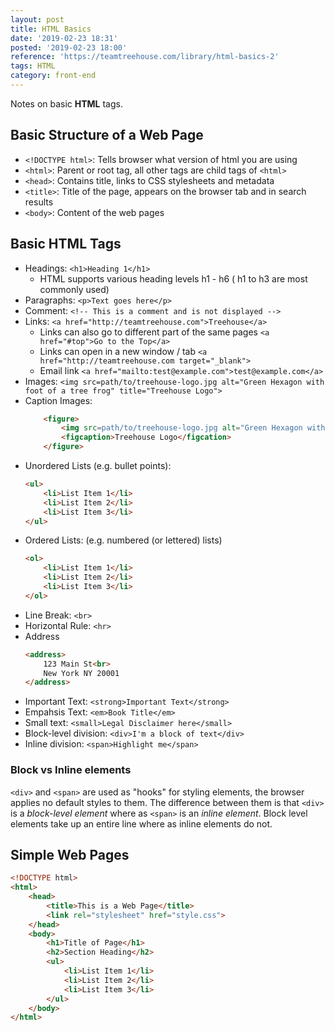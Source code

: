 ```yaml
---
layout: post
title: HTML Basics
date: '2019-02-23 18:31'
posted: '2019-02-23 18:00'
reference: 'https://teamtreehouse.com/library/html-basics-2'
tags: HTML
category: front-end
---
```


Notes on basic **HTML** tags.

## Basic Structure of a Web Page
- `<!DOCTYPE html>`: Tells browser what version of html you are using
- `<html>`: Parent or root tag, all other tags are child tags of `<html>`
- `<head>`: Contains title, links to CSS stylesheets and metadata
- `<title>`: Title of the page, appears on the browser tab and in search results
- `<body>`: Content of the web pages

## Basic HTML Tags
- Headings: `<h1>Heading 1</h1>`
    - HTML supports various heading levels h1 - h6 ( h1 to h3 are most commonly used)
- Paragraphs: `<p>Text goes here</p>`
- Comment: `<!-- This is a comment and is not displayed -->`
- Links: `<a href="http://teamtreehouse.com">Treehouse</a>`
    - Links can also go to different part of the same pages
    `<a href="#top">Go to the Top</a>`
    - Links can open in a new window / tab
    `<a href="http://teamtreehouse.com target="_blank">`
    - Email link
    `<a href="mailto:test@example.com">test@example.com</a>`
- Images: `<img src=path/to/treehouse-logo.jpg alt="Green Hexagon with foot of a tree frog" title="Treehouse Logo">`
- Caption Images:
    ```html
        <figure>
            <img src=path/to/treehouse-logo.jpg alt="Green Hexagon with foot of a tree frog">
            <figcaption>Treehouse Logo</figcation>
        </figure>
    ```
- Unordered Lists (e.g. bullet points):
    ```html
    <ul>
        <li>List Item 1</li>
        <li>List Item 2</li>
        <li>List Item 3</li>
    </ul>
    ```
- Ordered Lists: (e.g. numbered (or lettered) lists)
    ```html
    <ol>
        <li>List Item 1</li>
        <li>List Item 2</li>
        <li>List Item 3</li>
    </ol>
    ```
- Line Break: `<br>`
- Horizontal Rule: `<hr>`
- Address
    ```html
    <address>
        123 Main St<br>
        New York NY 20001
    </address>
    ```
- Important Text: `<strong>Important Text</strong>`
- Empahsis Text: `<em>Book Title</em>`
- Small text: `<small>Legal Disclaimer here</small>`
- Block-level division: `<div>I'm a block of text</div>`
- Inline division: `<span>Highlight me</span>`

### Block vs Inline elements
`<div>` and `<span>` are used as "hooks" for styling elements, the browser applies no default styles to them. The difference between them is that `<div>` is a *block-level element* where as `<span>` is an *inline element*. Block level elements take up an entire line where as inline elements do not.

## Simple Web Pages

```HTML
<!DOCTYPE html>
<html>
    <head>
        <title>This is a Web Page</title>
        <link rel="stylesheet" href="style.css">
    </head>
    <body>
        <h1>Title of Page</h1>
        <h2>Section Heading</h2>
        <ul>
            <li>List Item 1</li>
            <li>List Item 2</li>
            <li>List Item 3</li>
        </ul>
    </body>
</html>
```
